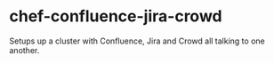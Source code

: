 chef-confluence-jira-crowd
==========================

Setups up a cluster with Confluence, Jira and Crowd all talking to one another.
